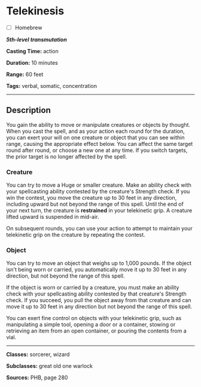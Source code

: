 # Telekinesis

- [ ] Homebrew

***5th-level transmutation***

**Casting Time:** action

**Duration:** 10 minutes

**Range:** 60 feet

**Tags:** verbal, somatic, concentration

---

## Description
You gain the ability to move or manipulate creatures or objects by thought. When you cast the spell, and as your action each round for the duration, you can exert your will on one creature or object that you can see within range, causing the appropriate effect below. You can affect the same target round after round, or choose a new one at any time. If you switch targets, the prior target is no longer affected by the spell.

### Creature
You can try to move a Huge or smaller creature. Make an ability check with your spellcasting ability contested by the creature's Strength check. If you win the contest, you move the creature up to 30 feet in any direction, including upward but not beyond the range of this spell. Until the end of your next turn, the creature is **restrained** in your telekinetic grip. A creature lifted upward is suspended in mid-air.

On subsequent rounds, you can use your action to attempt to maintain your telekinetic grip on the creature by repeating the contest.

### Object
You can try to move an object that weighs up to 1,000 pounds. If the object isn't being worn or carried, you automatically move it up to 30 feet in any direction, but not beyond the range of this spell.

If the object is worn or carried by a creature, you must make an ability check with your spellcasting ability contested by that creature's Strength check. If you succeed, you pull the object away from that creature and can move it up to 30 feet in any direction but not beyond the range of this spell.

You can exert fine control on objects with your telekinetic grip, such as manipulating a simple tool, opening a door or a container, stowing or retrieving an item from an open container, or pouring the contents from a vial.

---

**Classes:** sorcerer, wizard

**Subclasses:** great old one warlock

**Sources:** PHB, page 280

